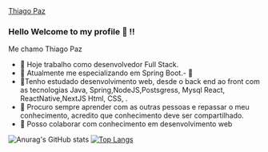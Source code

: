 
<div class="LI-profile-badge"  data-version="v1" data-size="large" data-locale="pt_BR" data-type="vertical" data-theme="dark" data-vanity="thiago-paz-9b8b76167"><a class="LI-simple-link" href='https://br.linkedin.com/in/thiago-paz-9b8b76167?trk=profile-badge'>Thiago Paz</a></div>

### Hello  Welcome to my profile 👋 !!

Me chamo Thiago Paz

- 🔭 Hoje trabalho como desenvolvedor Full Stack.
- 🌱 Atualmente me especializando em Spring Boot.- 🌱
- 🌱Tenho estudado desenvolvimento web, desde o back end ao front com as tecnologias Java, Spring,NodeJS,Postsgress, Mysql React, ReactNative,NextJS Html, CSS, .
- 👯 Procuro sempre aprender com as outras pessoas e repassar o meu conhecimento, acredito que conhecimento deve ser compartilhado.
- 🤔 Posso colaborar com conhecimento em desenvolvimento web 

![Anurag's GitHub stats](https://github-readme-stats.vercel.app/api?username=thiagopazjs&show_icons=true&theme=radical)
[![Top Langs](https://github-readme-stats.vercel.app/api/top-langs/?username=thiagopazjs&layout=compact&theme=radical)](https://github.com/anuraghazra/github-readme-stats)
